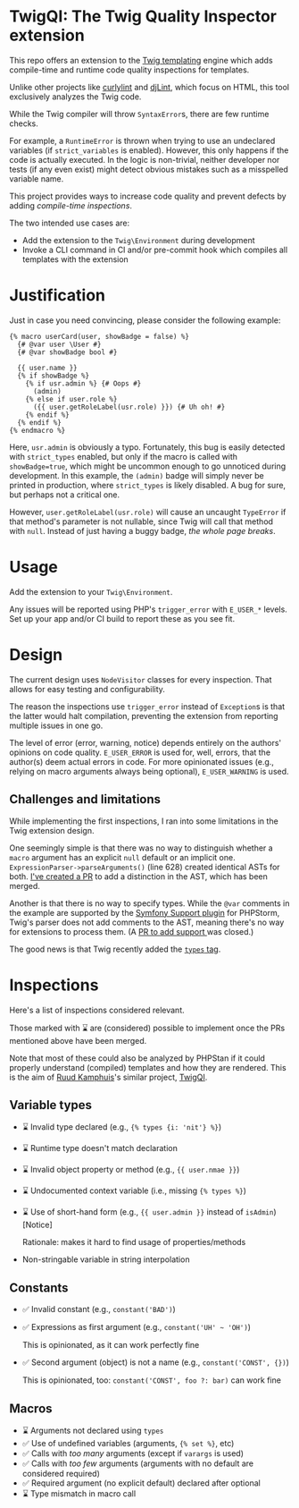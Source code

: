 # TwigQI: The Twig Quality Inspector extension
This repo offers an extension to the [Twig templating](https://github.com/twigphp/Twig) engine
which adds compile-time and runtime code quality inspections for templates.

Unlike other projects like [curlylint](https://www.curlylint.org/) and [djLint](https://www.djlint.com/docs/linter/),
which focus on HTML, this tool exclusively analyzes the Twig code.

While the Twig compiler will throw `SyntaxError`s, there are few runtime checks.

For example, a `RuntimeError` is thrown when trying to use an undeclared variables (if `strict_variables` is enabled).
However, this only happens if the code is actually executed. In the logic is non-trivial, neither developer nor tests
(if any even exist) might detect obvious mistakes such as a misspelled variable name.

This project provides ways to increase code quality and prevent defects by adding _compile-time inspections_.

The two intended use cases are:
* Add the extension to the `Twig\Environment` during development
* Invoke a CLI command in CI and/or pre-commit hook which compiles all templates with the extension

# Justification
Just in case you need convincing, please consider the following example:

```twig
{% macro userCard(user, showBadge = false) %}
  {# @var user \User #}
  {# @var showBadge bool #}
  
  {{ user.name }}
  {% if showBadge %}
    {% if usr.admin %} {# Oops #}
      (admin)
    {% else if user.role %}
      ({{ user.getRoleLabel(usr.role) }}) {# Uh oh! #}
    {% endif %}
  {% endif %}
{% endmacro %}
```

Here, `usr.admin` is obviously a typo. Fortunately, this bug is easily detected with `strict_types` enabled,
but only if the macro is called with `showBadge=true`, which might be uncommon enough to go unnoticed during
development. In this example, the `(admin)` badge will simply never be printed in production, where `strict_types`
is likely disabled. A bug for sure, but perhaps not a critical one.

However, `user.getRoleLabel(usr.role)` will cause an uncaught `TypeError` if that method's parameter is not nullable,
since Twig will call that method with `null`. Instead of just having a buggy badge, *the whole page breaks*.

# Usage
Add the extension to your `Twig\Environment`.

Any issues will be reported using PHP's `trigger_error` with `E_USER_*` levels.
Set up your app and/or CI build to report these as you see fit.

# Design
The current design uses `NodeVisitor` classes for every inspection. That allows for easy testing and configurability.

The reason the inspections use `trigger_error` instead of `Exception`s is that the latter would halt compilation,
preventing the extension from reporting multiple issues in one go.

The level of error (error, warning, notice) depends entirely on the authors' opinions on code quality. `E_USER_ERROR` is
used for, well, errors, that the author(s) deem actual errors in code. For more opinionated issues (e.g., relying on
macro arguments always being optional), `E_USER_WARNING` is used.

## Challenges and limitations
While implementing the first inspections, I ran into some limitations in the Twig extension design.

One seemingly simple is that there was no way to distinguish whether a `macro` argument has an explicit `null`
default or an implicit one. `ExpressionParser->parseArguments()` (line 628) created identical ASTs for both.
[I've created a PR](https://github.com/twigphp/Twig/pull/4010) to add a distinction in the AST, which has been merged.

Another is that there is no way to specify types. While the `@var` comments in the example are supported by the
[Symfony Support plugin](https://plugins.jetbrains.com/plugin/7219-symfony-support) for PHPStorm, Twig's parser does not
add comments to the AST, meaning there's no way for extensions to process them.
(A [PR to add support ](https://github.com/twigphp/Twig/pull/4009) was closed.)

The good news is that Twig recently added the [`types` tag](https://github.com/twigphp/Twig/issues/4165).

# Inspections
Here's a list of inspections considered relevant.

Those marked with ⌛ are (considered) possible to implement once the PRs mentioned above have been merged.

Note that most of these could also be analyzed by PHPStan if it could properly understand (compiled) templates and how
they are rendered. This is the aim of [Ruud Kamphuis](https://github.com/ruudk)'s similar project,
[TwigQI](https://github.com/twigphp/Twig/discussions/4233).

## Variable types
* ⌛ Invalid type declared (e.g., `{% types {i: 'nit'} %}`)
* ⌛ Runtime type doesn't match declaration
* ⌛ Invalid object property or method (e.g., `{{ user.nmae }}`)
* ⌛ Undocumented context variable (i.e., missing `{% types %}`)
* ⌛ Use of short-hand form (e.g., `{{ user.admin }}` instead of `isAdmin`) [Notice]

  Rationale: makes it hard to find usage of properties/methods
* Non-stringable variable in string interpolation

## Constants
* ✅ Invalid constant (e.g., `constant('BAD')`)
* ✅ Expressions as first argument (e.g., `constant('UH' ~ 'OH')`)
 
  This is opinionated, as it can work perfectly fine
* ✅ Second argument (object) is not a name (e.g., `constant('CONST', {})`)
  
  This is opinionated, too: `constant('CONST', foo ?: bar)` can work fine

## Macros
* ⌛ Arguments not declared using `types`
* ✅ Use of undefined variables (arguments, `{% set %}`, etc)
* ✅ Calls with *too many* arguments (except if `varargs` is used)
* ✅ Calls with *too few* arguments (arguments with no default are considered required)
* ✅ Required argument (no explicit default) declared after optional
* ⌛ Type mismatch in macro call
